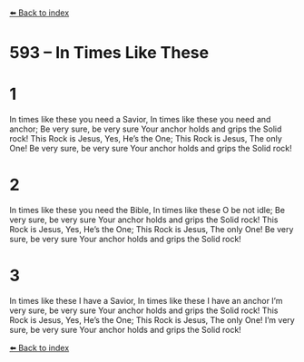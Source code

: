[⬅️ Back to index](../README.md)

# 593 – In Times Like These


# 1
In times like these you need a Savior,
In times like these you need and anchor;
Be very sure, be very sure Your anchor holds and grips the Solid rock!
This Rock is Jesus, Yes, He’s the One;
This Rock is Jesus, The only One!
Be very sure, be very sure Your anchor holds and grips the Solid rock!

# 2
In times like these you need the Bible,
In times like these O be not idle;
Be very sure, be very sure Your anchor holds and grips the Solid rock!
This Rock is Jesus, Yes, He’s the One;
This Rock is Jesus, The only One!
Be very sure, be very sure Your anchor holds and grips the Solid rock!

# 3
In times like these I have a Savior,
In times like these I have an anchor
I’m very sure, be very sure Your anchor holds and grips the Solid rock!
This Rock is Jesus, Yes, He’s the One;
This Rock is Jesus, The only One!
I’m very sure, be very sure Your anchor holds and grips the Solid rock!

[⬅️ Back to index](../README.md)
